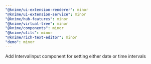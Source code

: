 ```yaml
---
"@knime/ui-extension-renderer": minor
"@knime/ui-extension-service": minor
"@knime/hub-features": minor
"@knime/virtual-tree": minor
"@knime/components": minor
"@knime/utils": minor
"@knime/rich-text-editor": minor
"demo": minor
---
```


Add IntervalInput component for setting either date or time intervals
